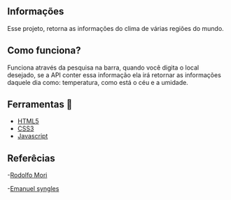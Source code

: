 ## Informações
 Esse projeto, retorna as informações do clima de várias regiões do mundo.

 ## Como funciona?
 Funciona através da pesquisa na barra, quando você digita o local desejado, se a API conter essa informação ela irá retornar 
 as informações daquele dia como: temperatura, como está o céu e a umidade.

 ## Ferramentas 🔧
 - [HTML5](https://html.com/)
 - [CSS3](https://developer.mozilla.org/pt-BR/docs/Web/CSS)
- [Javascript](https://www.javascript.com/)

 ## Referêcias

 -[Rodolfo Mori](https://www.youtube.com/watch?v=qxzqEuAOYZ4&t=1s&ab_channel=RodolfoMori)

 -[Emanuel syngles](https://www.linkedin.com/in/emanuel-syngles-464985248/)
